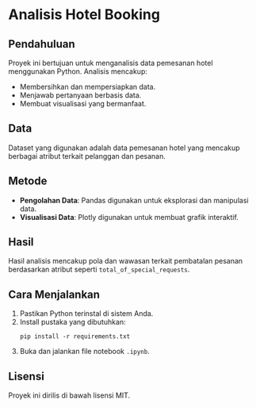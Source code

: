 
# Analisis Hotel Booking

## Pendahuluan
Proyek ini bertujuan untuk menganalisis data pemesanan hotel menggunakan Python. Analisis mencakup:
- Membersihkan dan mempersiapkan data.
- Menjawab pertanyaan berbasis data.
- Membuat visualisasi yang bermanfaat.

## Data
Dataset yang digunakan adalah data pemesanan hotel yang mencakup berbagai atribut terkait pelanggan dan pesanan.

## Metode
- **Pengolahan Data**: Pandas digunakan untuk eksplorasi dan manipulasi data.
- **Visualisasi Data**: Plotly digunakan untuk membuat grafik interaktif.

## Hasil
Hasil analisis mencakup pola dan wawasan terkait pembatalan pesanan berdasarkan atribut seperti `total_of_special_requests`.

## Cara Menjalankan
1. Pastikan Python terinstal di sistem Anda.
2. Install pustaka yang dibutuhkan:
   ```
   pip install -r requirements.txt
   ```
3. Buka dan jalankan file notebook `.ipynb`.

## Lisensi
Proyek ini dirilis di bawah lisensi MIT.
